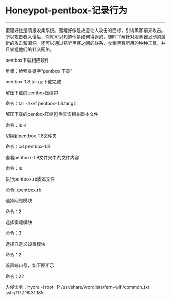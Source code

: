 # Honeypot-pentbox-记录行为
---

蜜罐好比是情报收集系统。蜜罐好像是故意让人攻击的目标，引诱黑客前来攻击。所以攻击者入侵后，你就可以知道他是如何得逞的，随时了解针对服务器发动的最新的攻击和漏洞。还可以通过窃听黑客之间的联系，收集黑客所用的种种工具，并且掌握他们的社交网络。

pentbox下载相应软件

步骤：检索关键字“pentbox 下载”

pentbox-1.8.tar.gz下载完成

解压下载的pentbox压缩包

命令：tar -axvf pentbox-1.8.tar.gz

解压下载的pentbox压缩包后查询相关脚本文件

命令：ls -l

切换到pentbox-1.8文件夹

命令：cd pentbox-1.8

查看pentbox-1.8文件夹中的文件内容

命令：ls

执行pentbox.rb脚本文件

命令:./pentbox.rb


选择网络模块

命令：2

选择蜜罐模块

命令：3

选择自定义设置模块

命令：2

设置端口号，如下图所示

命令：22

入侵命令：hydra -l root -P /usr/share/wordlists/fern-wifi/common.txt ssh://172.18.31.185
